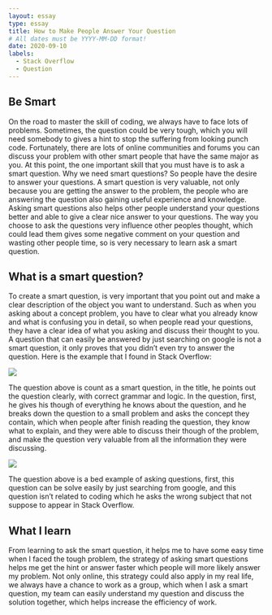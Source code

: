 ```yaml
---
layout: essay
type: essay
title: How to Make People Answer Your Question
# All dates must be YYYY-MM-DD format!
date: 2020-09-10
labels:
  - Stack Overflow
  - Question
---
```


## Be Smart

On the road to master the skill of coding, we always have to face lots of problems. Sometimes, the question could be very tough, which you will need somebody to gives a hint to stop the suffering from looking punch code. Fortunately, there are lots of online communities and forums you can discuss your problem with other smart people that have the same major as you. At this point, the one important skill that you must have is to ask a smart question. Why we need smart questions? So people have the desire to answer your questions. A smart question is very valuable, not only because you are getting the answer to the problem, the people who are answering the question also gaining useful experience and knowledge. Asking smart questions also helps other people understand your questions better and able to give a clear nice answer to your questions. The way you choose to ask the questions very influence other peoples thought, which could lead them gives some negative comment on your question and wasting other people time, so is very necessary to learn ask a smart question.

## What is a smart question?

To create a smart question, is very important that you point out and make a clear description of the object you want to understand. Such as when you asking about a concept problem, you have to clear what you already know and what is confusing you in detail, so when people read your questions, they have a clear idea of what you asking and discuss their thought to you. A question that can easily be answered by just searching on google is not a smart question, it only proves that you didn’t even try to answer the question. Here is the example that I found in Stack Overflow:

<img class="ui fluid image" src="../images/goodq1.jpg">

The question above is count as a smart question, in the title, he points out the question clearly, with correct grammar and logic. In the question, first, he gives his though of everything he knows about the question, and he breaks down the question to a small problem and asks the concept they contain, which when people after finish reading the question, they know what to explain, and they were able to discuss their though of the problem, and make the question very valuable from all the information they were discussing.

<img class="ui fluid image" src="../images/bedq1.jpg">

The question above is a bed example of asking questions, first, this question can be solve easily by just searching from google, and this question isn’t related to coding which he asks the wrong subject that not suppose to appear in Stack Overflow.

## What I learn
From learning to ask the smart question, it helps me to have some easy time when I faced the tough problem, the strategy of asking smart questions helps me get the hint or answer faster which people will more likely answer my problem. Not only online, this strategy could also apply in my real life, we always have a chance to work as a group, which when I ask a smart question, my team can easily understand my question and discuss the solution together, which helps increase the efficiency of work.
